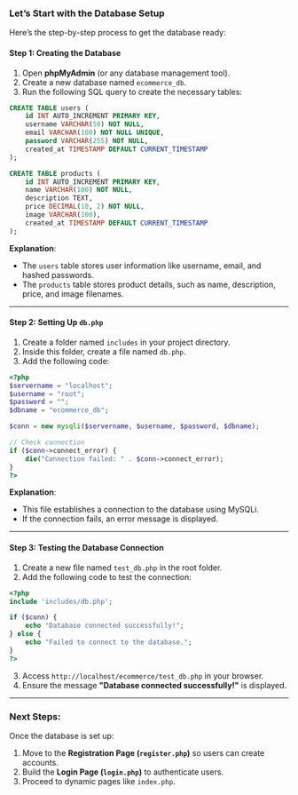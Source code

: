
### Let’s Start with the Database Setup

Here’s the step-by-step process to get the database ready:

#### Step 1: Creating the Database
1. Open **phpMyAdmin** (or any database management tool).
2. Create a new database named `ecommerce_db`.
3. Run the following SQL query to create the necessary tables:

```sql
CREATE TABLE users (
    id INT AUTO_INCREMENT PRIMARY KEY,
    username VARCHAR(50) NOT NULL,
    email VARCHAR(100) NOT NULL UNIQUE,
    password VARCHAR(255) NOT NULL,
    created_at TIMESTAMP DEFAULT CURRENT_TIMESTAMP
);

CREATE TABLE products (
    id INT AUTO_INCREMENT PRIMARY KEY,
    name VARCHAR(100) NOT NULL,
    description TEXT,
    price DECIMAL(10, 2) NOT NULL,
    image VARCHAR(100),
    created_at TIMESTAMP DEFAULT CURRENT_TIMESTAMP
);
```

**Explanation**:
- The `users` table stores user information like username, email, and hashed passwords.
- The `products` table stores product details, such as name, description, price, and image filenames.

---

#### Step 2: Setting Up `db.php`
1. Create a folder named `includes` in your project directory.
2. Inside this folder, create a file named `db.php`.
3. Add the following code:

```php
<?php
$servername = "localhost";
$username = "root";
$password = "";
$dbname = "ecommerce_db";

$conn = new mysqli($servername, $username, $password, $dbname);

// Check connection
if ($conn->connect_error) {
    die("Connection failed: " . $conn->connect_error);
}
?>
```

**Explanation**:
- This file establishes a connection to the database using MySQLi.
- If the connection fails, an error message is displayed.

---

#### Step 3: Testing the Database Connection
1. Create a new file named `test_db.php` in the root folder.
2. Add the following code to test the connection:

```php
<?php
include 'includes/db.php';

if ($conn) {
    echo "Database connected successfully!";
} else {
    echo "Failed to connect to the database.";
}
?>
```

3. Access `http://localhost/ecommerce/test_db.php` in your browser.
4. Ensure the message **"Database connected successfully!"** is displayed.

---

### Next Steps:
Once the database is set up:
1. Move to the **Registration Page (`register.php`)** so users can create accounts.
2. Build the **Login Page (`login.php`)** to authenticate users.
3. Proceed to dynamic pages like `index.php`.
